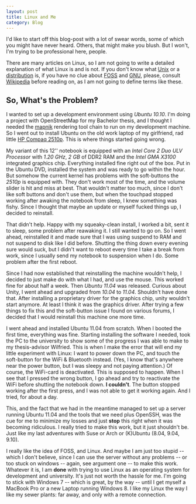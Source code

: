 ```yaml
---
layout: post
title: Linux and Me
category: Blog
---
```

I'd like to start off this blog-post with a lot of swear words, some of which you might have never heard. Others, that might make you blush. But I won't, I'm trying to be professional here, people.

There are many articles on Linux, so I am not going to write a detailed explanation of what Linux is and is not. If you don't know what [Unix][] or a [distribution][distro] is, if you have no clue about [FOSS][] and [GNU][], please, consult [Wikipedia][wikiplinux] before reading on, as I am not going to define terms like these.

## So, What's the Problem&#8253;
I wanted to set up a development environment using *Ubuntu 10.10*. I'm doing a project with OpenStreetMap for my Bachelor thesis, and I thought I needed the [mapnik] rendering tool chain to run on my development machine. So I went out to install Ubuntu on the old work laptop of my girlfriend, rad little [HP Compaq 2510p][c2510p]. This is where things started going wrong.

My variant of this 12'' notebook is equipped with an *Intel Core 2 Duo ULV Processor* with *1.20 GHz*, *2 GB* of DDR2 RAM and the *Intel GMA X3100* integrated graphics chip. Everything installed fine right out of the box. Put in the Ubuntu DVD, installed the system and was ready to go within the hour. But somehow the current kernel has problems with the soft-buttons the *2510p* is equipped with. They don't work most of the time, and the volume slider is hit and miss at best. That wouldn't matter too much, since I don't like soft buttons and don't use them, but when the touchpad stopped working after awaking the notebook from sleep, I knew something was fishy. Since I thought that maybe an update or myself fucked things up, I decided to reinstall.

That didn't help. Happy with my squeaky-clean install, I worked a bit, sent it to sleep, some problem after reawaking it. I still wanted to go on. So I went ahead, reinstalled it and made sure that I was using suspend to RAM and not suspend to disk like I did before. Shutting the thing down every evening sure would suck, but I didn't want to reboot every time I take a break from work, since I usually send my notebook to suspension when I do. Some problem after the first reboot.

Since I had now established that reinstalling the machine wouldn't help, I decided to just make do with what I had, and use the mouse. This worked fine for about half a week. Then *Ubuntu 11.04* was released. Curious about Unity, I went ahead and upgraded from *10.04* to *11.04*. Shouldn't have done that. After installing a proprietary driver for the graphics chip, unity wouldn't start anymore. At least I think it was the graphics driver. After trying a few things to fix this and the soft-button issue I found on various forums, I decided that I would reinstall this machine one more time.

I went ahead and installed Ubuntu 11.04 from scratch. When I booted the first time, everything was fine. Starting installing the software I needed, took the PC to the university to show some of the progress I was able to make to my thesis-advisor Wilfried. This is when I make the error that will end my little experiment with Linux: I want to power down the PC, and touch the soft-button for the WiFi & Bluetooth instead. (Yes, I know that's anywhere near the power button, but I was sleepy and not paying attention.) Of course, the WiFi-card is deactivated. This is supposed to happen. When I see that I pressed the wrong button, I go ahead and try to reactivate the WiFi before shutting the notebook down. **I couldn't**. The button stopped working after the first press, and I was not able to get it working again. And I tried, for about a day.

This, and the fact that we had in the meantime managed to set up a server running Ubuntu 11.04 and the tools that we need plus OpenSSH, was the cue for me to minimize my losses and just **stop** this right when it was becoming ridiculous. I really tried to make this work, but it just shouldn't be. Just like my last adventures with Suse or Arch or (K)Ubuntu (8.04, 9.04, 9.10).

I really like the idea of FOSS, and Linux. And maybe I am just too stupid -- which I don't believe, since I can use the server without any problems -- or too stuck on windows -- again, see argument one -- to make this work. Whatever it is, I am **done** with trying to use Linux as an operating system for development and university. It's just not worth the hassle for me. I'm going to stick with Windows 7 -- which is great, by the way -- until I get myself a MacBook Pro or a new Laptop running Windows 8. I like my Linux the way I like my sewer plants: far away, and only with a remote connection.

[gnu]:			http://en.wikipedia.org/wiki/GNU_General_Public_License
[foss]:			http://en.wikipedia.org/wiki/Free_and_open_source_software
[distro]:		http://en.wikipedia.org/wiki/Linux_distribution
[unix]:			http://en.wikipedia.org/wiki/Unix
[wikiplinux]:	http://en.wikipedia.org/wiki/Linux
[mapnik]:		http://mapnik.org/
[c2510p]:		http://h20000.www2.hp.com/bizsupport/TechSupport/Document.jsp?objectID=c01057682&lang=en&cc=us&taskId=101&prodSeriesId=3355633&prodTypeId=321957